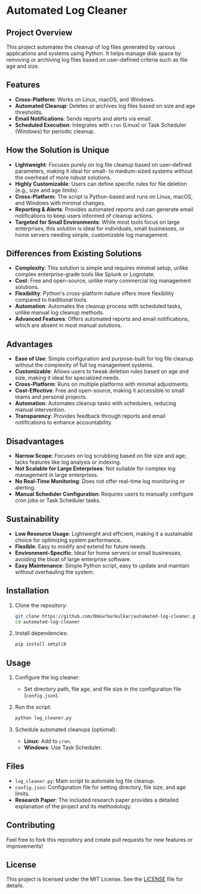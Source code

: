 # Automated Log Cleaner

## Project Overview
This project automates the cleanup of log files generated by various applications and systems using Python. It helps manage disk space by removing or archiving log files based on user-defined criteria such as file age and size.

## Features
- **Cross-Platform**: Works on Linux, macOS, and Windows.
- **Automated Cleanup**: Deletes or archives log files based on size and age thresholds.
- **Email Notifications**: Sends reports and alerts via email.
- **Scheduled Execution**: Integrates with `cron` (Linux) or Task Scheduler (Windows) for periodic cleanup.

## How the Solution is Unique
- **Lightweight**: Focuses purely on log file cleanup based on user-defined parameters, making it ideal for small- to medium-sized systems without the overhead of more robust solutions.
- **Highly Customizable**: Users can define specific rules for file deletion (e.g., size and age limits).
- **Cross-Platform**: The script is Python-based and runs on Linux, macOS, and Windows with minimal changes.
- **Reporting & Alerts**: Provides automated reports and can generate email notifications to keep users informed of cleanup actions.
- **Targeted for Small Environments**: While most tools focus on large enterprises, this solution is ideal for individuals, small businesses, or home servers needing simple, customizable log management.

## Differences from Existing Solutions
- **Complexity**: This solution is simple and requires minimal setup, unlike complex enterprise-grade tools like Splunk or Logrotate.
- **Cost**: Free and open-source, unlike many commercial log management solutions.
- **Flexibility**: Python's cross-platform nature offers more flexibility compared to traditional tools.
- **Automation**: Automates the cleanup process with scheduled tasks, unlike manual log cleanup methods.
- **Advanced Features**: Offers automated reports and email notifications, which are absent in most manual solutions.

## Advantages
- **Ease of Use**: Simple configuration and purpose-built for log file cleanup without the complexity of full log management systems.
- **Customizable**: Allows users to tweak deletion rules based on age and size, making it ideal for specialized needs.
- **Cross-Platform**: Runs on multiple platforms with minimal adjustments.
- **Cost-Effective**: Free and open-source, making it accessible to small teams and personal projects.
- **Automation**: Automates cleanup tasks with schedulers, reducing manual intervention.
- **Transparency**: Provides feedback through reports and email notifications to enhance accountability.

## Disadvantages
- **Narrow Scope**: Focuses on log scrubbing based on file size and age; lacks features like log analysis or indexing.
- **Not Scalable for Large Enterprises**: Not suitable for complex log management in large enterprises.
- **No Real-Time Monitoring**: Does not offer real-time log monitoring or alerting.
- **Manual Scheduler Configuration**: Requires users to manually configure cron jobs or Task Scheduler tasks.

## Sustainability
- **Low Resource Usage**: Lightweight and efficient, making it a sustainable choice for optimizing system performance.
- **Flexible**: Easy to modify and extend for future needs.
- **Environment-Specific**: Ideal for home servers or small businesses, avoiding the bloat of large enterprise software.
- **Easy Maintenance**: Simple Python script, easy to update and maintain without overhauling the system.

## Installation
1. Clone the repository:
    ```bash
    git clone https://github.com/Omkarharkulkar/automated-log-cleaner.git
    cd automated-log-cleaner
    ```

2. Install dependencies:
    ```bash
    pip install smtplib
    ```

## Usage
1. Configure the log cleaner:
    - Set directory path, file age, and file size in the configuration file (`config.json`).

2. Run the script:
    ```bash
    python log_cleaner.py
    ```

3. Schedule automated cleanups (optional):
    - **Linux**: Add to `cron`.
    - **Windows**: Use Task Scheduler.

## Files
- `log_cleaner.py`: Main script to automate log file cleanup.
- `config.json`: Configuration file for setting directory, file size, and age limits.
- **Research Paper**: The included research paper provides a detailed explanation of the project and its methodology.

## Contributing
Feel free to fork this repository and create pull requests for new features or improvements!

## License
This project is licensed under the MIT License. See the [LICENSE](LICENSE) file for details.

